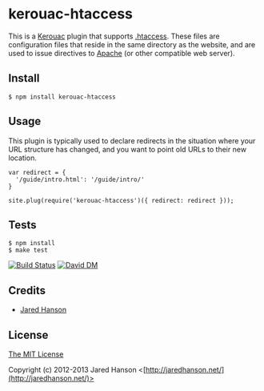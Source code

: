 # kerouac-htaccess

This is a [Kerouac](https://github.com/jaredhanson/kerouac) plugin that supports
[.htaccess](http://en.wikipedia.org/wiki/Htaccess).  These files are
configuration files that reside in the same directory as the website, and are
used to issue directives to [Apache](http://httpd.apache.org/) (or other
compatible web server).

## Install

    $ npm install kerouac-htaccess
    
## Usage

This plugin is typically used to declare redirects in the situation where your
URL structure has changed, and you want to point old URLs to their new location.

    var redirect = {
      '/guide/intro.html': '/guide/intro/'
    }

    site.plug(require('kerouac-htaccess')({ redirect: redirect }));

## Tests

    $ npm install
    $ make test

[![Build Status](https://secure.travis-ci.org/jaredhanson/kerouac-htaccess.png)](http://travis-ci.org/jaredhanson/kerouac-htaccess)  [![David DM](https://david-dm.org/jaredhanson/kerouac-htaccess.png)](http://david-dm.org/jaredhanson/kerouac-htaccess)

## Credits

  - [Jared Hanson](http://github.com/jaredhanson)

## License

[The MIT License](http://opensource.org/licenses/MIT)

Copyright (c) 2012-2013 Jared Hanson <[http://jaredhanson.net/](http://jaredhanson.net/)>
